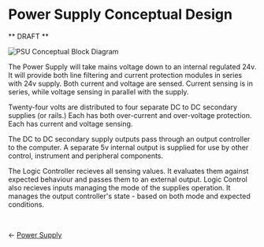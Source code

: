 # Power Supply Conceptual Design

** DRAFT **

![PSU Conceptual Block Diagram](img/E920M-PSU-Block.jpg)

The Power Supply will take mains voltage down to an internal regulated 24v. It will provide both line filtering and current protection modules in series with 24v supply. Both current and voltage are sensed. Current sensing is in series, while voltage sensing in parallel with the supply.

Twenty-four volts are distributed to four separate DC to DC secondary supplies (or rails.) Each has both over-current and over-voltage protection. Each has current and voltage sensing. 

The DC to DC secondary supply outputs pass through an output controller to the computer. A separate 5v internal output is supplied for use by other control, instrument and peripheral components.

The Logic Controller recieves all sensing values. It evaluates them against expected behaviour and passes them to an external output. Logic Control also recieves inputs managing the mode of the supplies operation. It manages the output controller's state -  based on both mode and expected conditions.

<br>

<- [Power Supply](power.md)